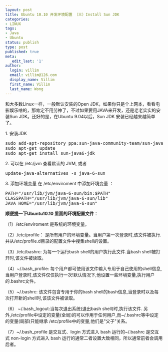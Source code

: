```yaml
---
layout: post
title: Ubuntu 10.10 开发环境配置 （三）Install Sun JDK
categories:
- LINUX
tags:
- Java
- Ubuntu
status: publish
type: post
published: true
meta:
  _edit_last: '1'
author:
  login: villim
  email: villim@126.com
  display_name: Villim
  first_name: Villim
  last_name: Wong
---
```

<p>和大多数Linux一样，一般默认安装的Open JDK，如果你只是个上网本，看看电影娱乐啥的，那肯定不用劳神了，不过如果要用JAVA来开发，还是老老实实的安装Sun JDK。还好的是，在Ubuntu 9.04以后，Sun JDK 安装已经越来越简单了。</p>
<p>1. 安装JDK</p>
<pre class="brush:shell">sudo add-apt-repository ppa:sun-java-community-team/sun-java6
sudo apt-get update
sudo apt-get install sun-java6-jdk</pre>
<p>2. 可以在 /etc/jvm 查看默认的 JVM, 或者</p>
<pre class="brush:shell">update-java-alternatives -s java-6-sun</pre>
<p>3. 添加环境变量 在 /etc/enviroment 中添加环境变量 ：</p>
<pre class="brush:plain">PATH="/usr/lib/jvm/java-6-sun/bin:$PATH"
CLASSPATH="/usr/lib/jvm/java-6-sun/lib"
JAVA_HOME="/usr/lib/jvm/java-6-sun"</pre>
<p><strong>顺便提一下Ubuntu10.10 里面的环境配置文件</strong>：</p>
<p>（1）/etc/enviroment 是系统的环境变量。</p>
<p>（2）/etc/profile： 是所有用户的环境变量。当用户第一次登录时,该文件被执行. 并从/etc/profile.d目录的配置文件中搜集shell的设置。</p>
<p>（3）/etc/bashrc: 为每一个运行bash shell的用户执行此文件.当bash shell被打开时,该文件被读取。</p>
<p>（4）~/.bash_profile: 每个用户都可使用该文件输入专用于自己使用的shell信息,当用户登录时,该文件仅仅执行一次!默认情况下,他设置一些环境变量,执行用户的.bashrc文件。</p>
<p>（5）~/.bashrc: 该文件包含专用于你的bash shell的bash信息,当登录时以及每次打开新的shell时,该该文件被读取。</p>
<p>（6） ~/.bash_logout:当每次退出系统(退出bash shell)时,执行该文件. 另外,/etc/profile中设定的变量(全局)的可以作用于任何用户,而~/.bashrc等中设定的变量(局部)只能继承 /etc/profile中的变量,他们是"父子"关系。</p>
<p>（7）~/.bash_profile 是交互式、login 方式进入 bash 运行的~/.bashrc 是交互式 non-login 方式进入 bash 运行的通常二者设置大致相同，所以通常前者会调用后者。</p>
